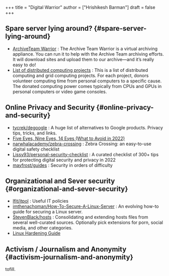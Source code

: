 +++
title = "Digital Warrior"
author = ["Hrishikesh Barman"]
draft = false
+++

## Spare server lying around? {#spare-server-lying-around}

-   [ArchiveTeam Warrior](https://wiki.archiveteam.org/index.php/ArchiveTeam_Warrior) : The Archive Team Warrior is a virtual archiving appliance. You can run it to help with the Archive Team archiving efforts. It will download sites and upload them to our archive—and it’s really easy to do!
-   [List of distributed computing projects](https://en.wikipedia.org/wiki/List_of_distributed_computing_projects) : This is a list of distributed computing and grid computing projects. For each project, donors volunteer computing time from personal computers to a specific cause. The donated computing power comes typically from CPUs and GPUs in personal computers or video game consoles.


## Online Privacy and Security {#online-privacy-and-security}

-   [tycrek/degoogle](https://github.com/tycrek/degoogle) : A huge list of alternatives to Google products. Privacy tips, tricks, and links.
-   [Five Eyes, Nine Eyes, 14 Eyes (What to Avoid in 2022)](https://restoreprivacy.com/5-eyes-9-eyes-14-eyes/)
-   [narwhalacademy/zebra-crossing](https://github.com/narwhalacademy/zebra-crossing) : Zebra Crossing: an easy-to-use digital safety checklist
-   [Lissy93/personal-security-checklist](https://github.com/Lissy93/personal-security-checklist) : A curated checklist of 300+ tips for protecting digital security and privacy in 2022
-   [mayfrost/guides](https://github.com/mayfrost/guides/blob/master/CHECKLIST.md) : Security in orders of difficulty


## Organizational and Sever security {#organizational-and-sever-security}

-   [lfit/itpol](https://github.com/lfit/itpol) : Useful IT policies
-   [imthenachoman/How-To-Secure-A-Linux-Server](https://github.com/imthenachoman/How-To-Secure-A-Linux-Server) : An evolving how-to guide for securing a Linux server.
-   [StevenBlack/hosts](https://github.com/StevenBlack/hosts) : Consolidating and extending hosts files from several well-curated sources. Optionally pick extensions for porn, social media, and other categories.
-   [Linux Hardening Guide](https://madaidans-insecurities.github.io/guides/linux-hardening.html)


## Activism / Journalism and Anonymity {#activism-journalism-and-anonymity}

tofill.
